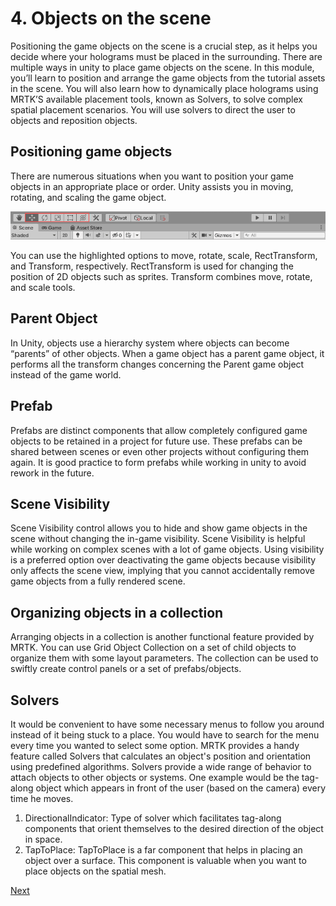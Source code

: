 # 4. Objects on the scene

Positioning the game objects on the scene is a crucial step, as it helps you decide where your holograms must be placed in the surrounding. There are multiple ways in unity to place game objects on the scene. In this module, you’ll learn to position and arrange the game objects from the tutorial assets in the scene. You will also learn how to dynamically place holograms using MRTK’S available placement tools, known as Solvers, to solve complex spatial placement scenarios. You will use solvers to direct the user to objects and reposition objects.

## Positioning game objects

There are numerous situations when you want to position your game objects in an appropriate place or order. Unity assists you in moving, rotating, and scaling the game object.

![Positioning game objects](images/mr-learning-base/base-03-section1-step5-2.png)

You can use the highlighted options to move, rotate, scale, RectTransform, and Transform, respectively. RectTransform is used for changing the position of 2D objects such as sprites. Transform combines move, rotate, and scale tools.

## Parent Object

In Unity, objects use a hierarchy system where objects can become “parents” of other objects. When a game object has a parent game object, it performs all the transform changes concerning the Parent game object instead of the game world.

## Prefab

Prefabs are distinct components that allow completely configured game objects to be retained in a project for future use. These prefabs can be shared between scenes or even other projects without configuring them again. It is good practice to form prefabs while working in unity to avoid rework in the future.

## Scene Visibility

Scene Visibility control allows you to hide and show game objects in the scene without changing the in-game visibility. Scene Visibility is helpful while working on complex scenes with a lot of game objects. Using visibility is a preferred option over deactivating the game objects because visibility only affects the scene view, implying that you cannot accidentally remove game objects from a fully rendered scene.

## Organizing objects in a collection

Arranging objects in a collection is another functional feature provided by MRTK. You can use Grid Object Collection on a set of child objects to organize them with some layout parameters. The collection can be used to swiftly create control panels or a set of prefabs/objects.

## Solvers

It would be convenient to have some necessary menus to follow you around instead of it being stuck to a place. You would have to search for the menu every time you wanted to select some option. MRTK provides a handy feature called Solvers that calculates an object's position and orientation using predefined algorithms.
Solvers provide a wide range of behavior to attach objects to other objects or systems. One example would be the tag-along object which appears in front of the user (based on the camera) every time he moves.

1. DirectionalIndicator: Type of solver which facilitates tag-along components that orient themselves to the desired direction of the object in space.
2. TapToPlace: TapToPlace is a far component that helps in placing an object over a surface. This component is valuable when you want to place objects on the spatial mesh.

[Next](exercise-objects-on-the-scene.md)
